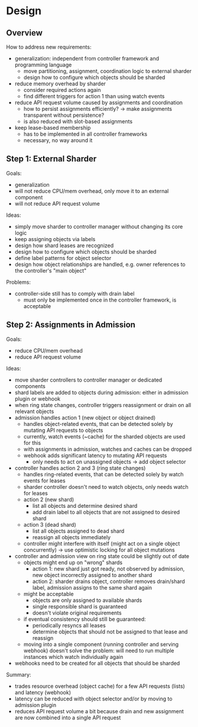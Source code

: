 # Design

## Overview

How to address new requirements:

- generalization: independent from controller framework and programming language
  - move partitioning, assignment, coordination logic to external sharder
  - design how to configure which objects should be sharded
- reduce memory overhead by sharder
  - consider required actions again
  - find different triggers for action 1 than using watch events
- reduce API request volume caused by assignments and coordination
  - how to persist assignments efficiently? -> make assignments transparent without persistence?
  - is also reduced with slot-based assignments
- keep lease-based membership
  - has to be implemented in all controller frameworks
  - necessary, no way around it

## Step 1: External Sharder

Goals:

- generalization
- will not reduce CPU/mem overhead, only move it to an external component
- will not reduce API request volume

Ideas:

- simply move sharder to controller manager without changing its core logic
- keep assigning objects via labels
- design how shard leases are recognized
- design how to configure which objects should be sharded
- define label patterns for object selector
- design how object relationships are handled, e.g. owner references to the controller's "main object"

Problems:

- controller-side still has to comply with drain label
  - must only be implemented once in the controller framework, is acceptable

## Step 2: Assignments in Admission

Goals:

- reduce CPU/mem overhead
- reduce API request volume

Ideas:

- move sharder controllers to controller manager or dedicated components
- shard labels are added to objects during admission: either in admission plugin or webhook
- when ring state changes, controller triggers reassignment or drain on all relevant objects
- admission handles action 1 (new object or object drained)
  - handles object-related events, that can be detected solely by mutating API requests to objects
  - currently, watch events (~cache) for the sharded objects are used for this
  - with assignments in admission, watches and caches can be dropped
  - webhook adds significant latency to mutating API requests
    - only needs to act on unassigned objects -> add object selector
- controller handles action 2 and 3 (ring state changes)
  - handles ring-related events, that can be detected solely by watch events for leases
  - sharder controller doesn't need to watch objects, only needs watch for leases
  - action 2 (new shard)
    - list all objects and determine desired shard
    - add drain label to all objects that are not assigned to desired shard
  - action 3 (dead shard)
    - list all objects assigned to dead shard
    - reassign all objects immediately
  - controller might interfere with itself (might act on a single object concurrently) -> use optimistic locking for all object mutations
- controller and admission view on ring state could be slightly out of date
  - objects might end up on "wrong" shards
    - action 1: new shard just got ready, not observed by admission, new object incorrectly assigned to another shard
    - action 2: sharder drains object, controller removes drain/shard label, admission assigns to the same shard again
  - might be acceptable
    - objects are only assigned to available shards
    - single responsible shard is guaranteed
    - doesn't violate original requirements
  - if eventual consistency should still be guaranteed:
    - periodically resyncs all leases
    - determine objects that should not be assigned to that lease and reassign
  - moving into a single component (running controller and serving webhook) doesn't solve the problem: will need to run multiple instances which watch individually again
- webhooks need to be created for all objects that should be sharded

Summary:

- trades resource overhead (object cache) for a few API requests (lists) and latency (webhook)
- latency can be reduced with object selector and/or by moving to admission plugin
- reduces API request volume a bit because drain and new assignment are now combined into a single API request

<!--
## Approach 1: Transparent Assignments

Goals:

- reduce CPU/mem overhead
- reduce API request volume

Ideas:

- move lease controller to controller manager as in step 1
- teach API server to calculate assignments in watch cache, piggy-back on caches -> reduce resource overhead
- make assignments transparent, don't persist in etcd -> reduce API request volume
  - no resource version bumps, no watch events!?
  - how are are watch events triggered on assignment changes?
    - investigate how CR of CRDs handle this
    - custom resource watch terminates when CRD spec/schema changes
    - terminating the watch connection would cause a re-list
    - terminating watches on assignment changes is not enough
      - controller will restart the watch with the last observed resource version
      - without bumps to resource version, there will be no new watch events
      - we still can't be sure if the controller observed the change
- preventing concurrency: how is drain handled?
  - reassignment could send a `DELETE` event just like a label change on watches with label selector
  - API servers need to ensure that the client observed the change
  - client sends assignment label back to API server in patch/update request as prerequisite
    - request is rejected with a conflict error if assignment doesn't match (similar to optimistic locking)
    - doesn't work on owned objects
- assignments and coordination must be consistent across API server instances
-->

<!--
## Approach 3: Slot-based Assignments

Goals:

- reduce API request volume
- reduce CPU/mem overhead?

Ideas:

- move all sharder controllers to controller manager
- assign objects in bulk like in redis
- don't persist assignments on object labels
- persist slot assignments on leases?
- preventing concurrency requires controllers to look up slot assignments in object reconciliation
- hard to achieve consistency with this?
- watch per slot? -> significant implementation effort in every language/framework
- lease per slot
  - too high request volume for coordination (ref knative)
- shard needs to acknowledge slot movement
  - include some kind of observed generation number of assignments in regular lease updates
-->
